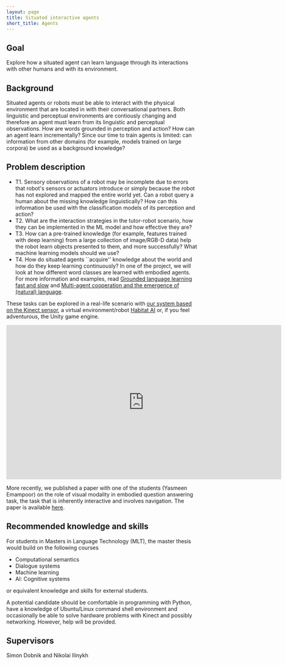 ```yaml
---
layout: page
title: Situated interactive agents
short_title: Agents
---
```


## Goal

Explore how a situated agent can learn language through its interactions with other humans and with its environment.

## Background

Situated agents or robots must be able to interact with the physical environment that are located in with their conversational partners. Both linguistic and perceptual environments are contiously changing and therefore an agent must learn from its linguistic and perceptual observations. How are words grounded in perception and action? How can an agent learn incrementally? Since our time to train agents is limited: can information from other domains (for example, models trained on large corpora) be used as a background knowledge?

## Problem description

  - T1. Sensory observations of a robot may be incomplete due to errors that robot's sensors or actuators introduce or simply because the robot has not explored and mapped the entire world yet. Can a robot query a human about the missing knowledge linguistically? How can this information be used with the classification models of its perception and action?
  - T2. What are the interaction strategies in the tutor-robot scenario, how they can be implemented in the ML model and how effective they are?
  - T3. How can a pre-trained knowledge (for example, features trained with deep learning) from a large collection of image/RGB-D data) help the robot learn objects presented to them, and more successfully? What machine learning models should we use?
  - T4. How do situated agents ``acquire'' knowledge about the world and how do they keep learning continuously? In one of the project, we will look at how different word classes are learned with embodied agents. For more information and examples, read [Grounded language learning fast and slow](https://arxiv.org/pdf/2009.01719.pdf) and [Multi-agent cooperation and the emergence of (natural) language](https://arxiv.org/pdf/1612.07182.pdf).

These tasks can be explored in a real-life scenario with [our system based on the Kinect sensor](https://aclanthology.org/W17-0219/), a virtual environment/robot [Habitat AI](https://aihabitat.org) or, if you feel adventurous, the Unity game engine.

<iframe id="kmsembed-0_ab8jb62z" width="722" height="406" src="https://play.gu.se/embed/secure/iframe/entryId/0_ab8jb62z/uiConfId/23450401" class="kmsembed" allowfullscreen webkitallowfullscreen mozAllowFullScreen allow="autoplay *; fullscreen *; encrypted-media *" referrerPolicy="no-referrer-when-downgrade" sandbox="allow-forms allow-same-origin allow-scripts allow-top-navigation allow-pointer-lock allow-popups allow-modals allow-orientation-lock allow-popups-to-escape-sandbox allow-presentation allow-top-navigation-by-user-activation" frameborder="0" title="Kaltura Player"></iframe>

More recently, we published a paper with one of the students (Yasmeen Emampoor) on the role of visual modality in embodied question answering task, the task that is inherently interactive and involves navigation. The paper is available [here](https://github.com/GU-CLASP/embodied-qa/blob/main/papers/inlg-2022/paper.pdf).


## Recommended knowledge and skills

For students in Masters in Language Technology (MLT), the master thesis would build on the following courses

  - Computational semantics
  - Dialogue systems
  - Machine learning
  - AI: Cognitive systems

or equivalent knowledge and skills for external students.

A potential candidate should be comfortable in programming with Python, have a knowledge of Ubuntu/Linux command shell environment and occasionally be able to solve hardware problems with Kinect and possibly networking. However, help will be provided.


## Supervisors

Simon Dobnik and Nikolai Ilinykh
